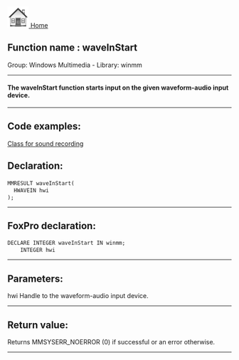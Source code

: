 [<img src="../../images/home.png"> Home ](https://github.com/VFPX/Win32API)  

## Function name : waveInStart
Group: Windows Multimedia - Library: winmm    
***  


#### The waveInStart function starts input on the given waveform-audio input device.
***  


## Code examples:
[Class for sound recording](../../samples/sample_420.md)  

## Declaration:
```foxpro  
MMRESULT waveInStart(
  HWAVEIN hwi
);  
```  
***  


## FoxPro declaration:
```foxpro  
DECLARE INTEGER waveInStart IN winmm;
	INTEGER hwi  
```  
***  


## Parameters:
hwi
Handle to the waveform-audio input device.
  
***  


## Return value:
Returns MMSYSERR_NOERROR (0)  if successful or an error otherwise.  
***  

